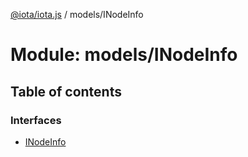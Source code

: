 [@iota/iota.js](../README.md) / models/INodeInfo

# Module: models/INodeInfo

## Table of contents

### Interfaces

- [INodeInfo](../interfaces/models_INodeInfo.INodeInfo.md)
